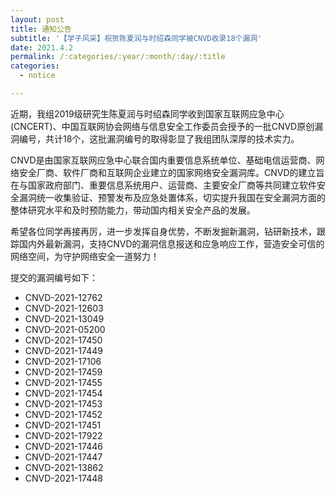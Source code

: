 ```yaml
---
layout: post
title: 通知公告
subtitle: '【学子风采】祝贺陈夏润与时绍森同学被CNVD收录18个漏洞'
date: 2021.4.2
permalink: /:categories/:year/:month/:day/:title
categories:
  - notice

---
```


近期，我组2019级研究生陈夏润与时绍森同学收到国家互联网应急中心(CNCERT)、中国互联网协会网络与信息安全工作委员会授予的一批CNVD原创漏洞编号，共计18个，这批漏洞编号的取得彰显了我组团队深厚的技术实力。

CNVD是由国家互联网应急中心联合国内重要信息系统单位、基础电信运营商、网络安全厂商、软件厂商和互联网企业建立的国家网络安全漏洞库。CNVD的建立旨在与国家政府部门、重要信息系统用户、运营商、主要安全厂商等共同建立软件安全漏洞统一收集验证、预警发布及应急处置体系，切实提升我国在安全漏洞方面的整体研究水平和及时预防能力，带动国内相关安全产品的发展。 

希望各位同学再接再厉，进一步发挥自身优势，不断发掘新漏洞，钻研新技术，跟踪国内外最新漏洞，支持CNVD的漏洞信息报送和应急响应工作，营造安全可信的网络空间，为守护网络安全一道努力！

提交的漏洞编号如下：
+ CNVD-2021-12762 
+ CNVD-2021-12603 
+ CNVD-2021-13049 
+ CNVD-2021-05200 
+ CNVD-2021-17450 
+ CNVD-2021-17449 
+ CNVD-2021-17106 
+ CNVD-2021-17459 
+ CNVD-2021-17455 
+ CNVD-2021-17454 
+ CNVD-2021-17453 
+ CNVD-2021-17452 
+ CNVD-2021-17451 
+ CNVD-2021-17922 
+ CNVD-2021-17446 
+ CNVD-2021-17447 
+ CNVD-2021-13862 
+ CNVD-2021-17448